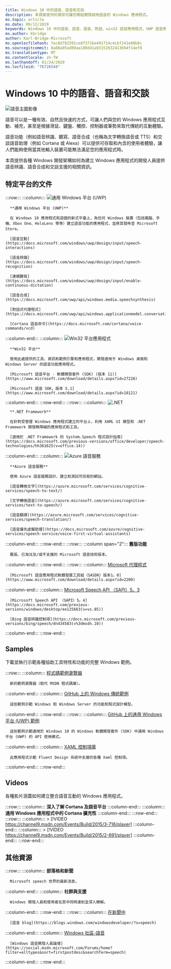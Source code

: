 ```yaml
---
title: Windows 10 中的語音、語音和交談
description: 本頁面提供的資訊可讓您開始開發啟用語音的 Windows 應用程式。
ms.topic: article
ms.date: 09/12/2019
keywords: Windows 10 中的語音、語音、語音、對話、win32 語音應用程式、UWP 語音應用程式、WPF 語音應用程式、WinForms 語音應用程式
ms.author: kbridge
author: Karl-Bridge-Microsoft
ms.openlocfilehash: 7ac8d782591ce8f3716e491714c4cbf241e80b6c
ms.sourcegitcommit: 8a88a05ad89aa180d41a93152632413694f14ef8
ms.translationtype: MT
ms.contentlocale: zh-TW
ms.lasthandoff: 01/24/2020
ms.locfileid: "76726548"
---
```

# <a name="speech-voice-and-conversation-in-windows-10"></a>Windows 10 中的語音、語音和交談

![語音主圖影像](images/hero-speech-composite-small.png)

語音可以是一種有效、自然且快速的方式，可讓人們與您的 Windows 應用程式互動、補充，甚至是根據滑鼠、鍵盤、觸控、控制器或筆勢來取代傳統的互動體驗。

語音功能（例如語音辨識、聽寫、語音合成（也稱為文字轉換語音或 TTS）和交談語音助理（例如 Cortana 或 Alexa）可以提供可存取和內含的使用者體驗，讓人們能夠使用當其他輸入裝置可能無法滿足您的應用程式時。

本頁提供各種 Windows 開發架構如何為建立 Windows 應用程式的開發人員提供語音辨識、語音合成和交談支援的相關資訊。

## <a name="platform-specific-documentation"></a>特定平台的文件

:::row:::
   :::column:::
      ![通用 Windows 平台 (UWP)](images/platform-uwp.png)

      **通用 Windows 平台 (UWP)**

      在 Windows 10 應用程式和遊戲的新式平臺上，為任何 Windows 裝置（包括電腦、手機、Xbox One、HoloLens 等等）建立語音功能的應用程式，並將其發佈至 Microsoft Store。

      [語音互動](https://docs.microsoft.com/windows/uwp/design/input/speech-interactions)

      [語音辨識](https://docs.microsoft.com/windows/uwp/design/input/speech-recognition)

      [連續聽寫](https://docs.microsoft.com/windows/uwp/design/input/enable-continuous-dictation)

      [語音合成](https://docs.microsoft.com/uwp/api/windows.media.speechsynthesis)

      [對話式代理程式](https://docs.microsoft.com/uwp/api/windows.applicationmodel.conversationalagent)

      [Cortana 語音命令](https://docs.microsoft.com/cortana/voice-commands/vcd)
   :::column-end:::
   :::column:::
      ![Win32 平台應用程式](images/platform-win32.png)

      **Win32 平台**

      使用此處提供的工具、資訊和範例引擎和應用程式，開發適用于 Windows 桌面和 Windows Server 的語音功能應用程式。

      [Microsoft 語音平台 - 軟體開發套件 (SDK) (版本 11)](https://www.microsoft.com/download/details.aspx?id=27226)
      
      [Microsoft 語音 SDK，版本 5.1](https://www.microsoft.com/download/details.aspx?id=10121)
   :::column-end:::
:::row-end:::
:::row:::
   :::column:::
      ![.NET](images/platform-dotnet.png)

      **.NET Framework**

      在針對受管理 Windows 應用程式建立的平台上，利用 XAML UI 模型和 .NET Framework 開發無障礙的應用程式和工具。

      [適用於 .NET Framework 的 System.Speech 程式設計指南](https://docs.microsoft.com/previous-versions/office/developer/speech-technologies/hh361625(v=office.14))
   :::column-end:::
   :::column:::
      ![Azure 語音服務](images/platform-azure-speech.png)

      **Azure 語音服務**

      使用 Azure 語音服務設計、建立和測試可存取的網站。

      [語音轉換文字](https://azure.microsoft.com/services/cognitive-services/speech-to-text/)

      [文字轉換語音](https://azure.microsoft.com/services/cognitive-services/text-to-speech/)
      
      [語音翻譯](https://azure.microsoft.com/services/cognitive-services/speech-translation/)

      [語音優先虛擬助理](https://docs.microsoft.com/azure/cognitive-services/speech-service/voice-first-virtual-assistants)
   :::column-end:::
:::row-end:::
:::row:::
   :::column span="2":::
      **舊版功能**

      舊版、已淘汰及/或不支援的 Microsoft 語音技術版本。
   :::column-end:::
:::row-end:::
:::row:::
   :::column:::
      [Microsoft 代理程式](https://docs.microsoft.com/windows/win32/lwef/microsoft-agent)

      [Microsoft 語音應用程式軟體發展工具組（SASDK）版本1。0](https://www.microsoft.com/download/details.aspx?id=2200)
   :::column-end:::
   :::column:::
      [Microsoft Speech API （SAPI）5。3](https://docs.microsoft.com/previous-versions/windows/desktop/ms723627(v=vs.85))

      [Microsoft Speech API （SAPI）5。4](https://docs.microsoft.com/previous-versions/windows/desktop/ee125663(v=vs.85))

      [Bing 語音辨識控制項](https://docs.microsoft.com/previous-versions/bing/speech/dn434583(v%3dmsdn.10))
   :::column-end:::
:::row-end:::

## <a name="samples"></a>Samples

下載並執行示範各種協助工具特性和功能的完整 Windows 範例。

:::row:::
   :::column:::
      [程式碼範例瀏覽器](https://docs.microsoft.com/samples/browse/?term=speech)

      新的範例瀏覽器（取代 MSDN 程式碼庫）。
   :::column-end:::
   :::column:::
      [GitHub 上的 Windows 傳統範例](https://github.com/microsoft/Windows-classic-samples/search?q=speech&unscoped_q=speech)

      這些範例示範 Windows 和 Windows Server 的功能和程式設計模型。 
   :::column-end:::
:::row-end:::
:::row:::
   :::column:::
      [GitHub 上的通用 Windows 平台 (UWP) 範例](https://github.com/microsoft/Windows-universal-samples/search?q=speech&unscoped_q=speech)

      這些範例示範適用於 Windows 10 的 Windows 軟體開發套件 (SDK) 中通用 Windows 平台 (UWP) 的 API 使用模式。
   :::column-end:::
   :::column:::
      [XAML 控制項庫](https://github.com/microsoft/Xaml-Controls-Gallery)

      此應用程式示範 Fluent Design 系統中支援的各種 Xaml 控制項。
   :::column-end:::
:::row-end:::

## <a name="videos"></a>Videos

各種影片涵蓋如何建立整合語音互動的 Windows 應用程式。

:::row:::
   :::column:::
      **深入了解 Cortana 及語音平台**
   :::column-end:::
   :::column:::
      **通用 Windows 應用程式中的 Cortana 擴充性**
   :::column-end:::
:::row-end:::
:::row:::
   :::column:::
      > [!VIDEO https://channel9.msdn.com/Events/Build/2015/3-716/player]
   :::column-end:::
   :::column:::
      > [!VIDEO https://channel9.msdn.com/Events/Build/2015/2-691/player]
   :::column-end:::
:::row-end:::

## <a name="other-resources"></a>其他資源

:::row:::
   :::column:::
      **部落格和新聞**

      Microsoft speech 世界的最新消息。
   :::column-end:::
   :::column:::
      **社群與支援**

      Windows 開發人員和使用者在其中同時達到並深入瞭解。
   :::column-end:::
:::row-end:::
:::row:::
   :::column:::
      [在新聞中](https://news.microsoft.com/?s=speech)

      [語音 blog](https://blogs.windows.com/windowsdeveloper/?s=speech)
   :::column-end:::
   :::column:::
      [Windows 社區-語音](https://community.windows.com/search?q=speech)

      [Windows 語音開發人員論壇](https://social.msdn.microsoft.com/Forums/home?filter=alltypes&sort=firstpostdesc&searchTerm=speech)
   :::column-end:::
:::row-end:::
